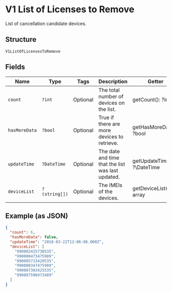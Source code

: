 
# V1 List of Licenses to Remove

List of cancellation candidate devices.

## Structure

`V1ListOfLicensesToRemove`

## Fields

| Name | Type | Tags | Description | Getter | Setter |
|  --- | --- | --- | --- | --- | --- |
| `count` | `?int` | Optional | The total number of devices on the list. | getCount(): ?int | setCount(?int count): void |
| `hasMoreData` | `?bool` | Optional | True if there are more devices to retrieve. | getHasMoreData(): ?bool | setHasMoreData(?bool hasMoreData): void |
| `updateTime` | `?DateTime` | Optional | The date and time that the list was last updated. | getUpdateTime(): ?\DateTime | setUpdateTime(?\DateTime updateTime): void |
| `deviceList` | `?(string[])` | Optional | The IMEIs of the devices. | getDeviceList(): ?array | setDeviceList(?array deviceList): void |

## Example (as JSON)

```json
{
  "count": 6,
  "hasMoreData": false,
  "updateTime": "2018-03-22T12:06:06.000Z",
  "deviceList": [
    "990003425730535",
    "990000473475989",
    "990005733420535",
    "990000347475989",
    "990007303425535",
    "990007590473489"
  ]
}
```

